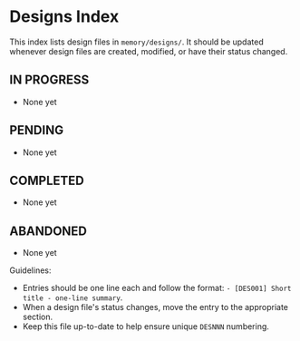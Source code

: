 # Designs Index

This index lists design files in `memory/designs/`. It should be updated whenever design files are created, modified, or have their status changed.

## IN PROGRESS

- None yet

## PENDING

- None yet

## COMPLETED

- None yet

## ABANDONED

- None yet

Guidelines:

- Entries should be one line each and follow the format: `- [DES001] Short title - one-line summary`.
- When a design file's status changes, move the entry to the appropriate section.
- Keep this file up-to-date to help ensure unique `DESNNN` numbering.
